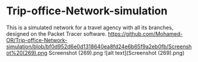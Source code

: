 # Trip-office-Network-simulation
This is a simulated network for a travel agency with all its branches, designed on the Packet Tracer software.
https://github.com/Mohamed-OR/Trip-office-Network-simulation/blob/bf0d952d6e0d1318640ea8fd24e6b65f9a2eb0fb/Screenshot%20(269).png
Screenshot (269).png
![alt text](Screenshot (269).png)
